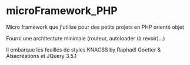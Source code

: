 # microFramework_PHP

Micro framework que j'utilise pour des petits projets en PHP orienté objet 

Fourni  une architecture minimale (routeur, autoloader (à revoir)...)

Il embarque les feuilles de styles KNACSS by Raphaël Goetter & Alsacréations et JQuery 3.5.1 

